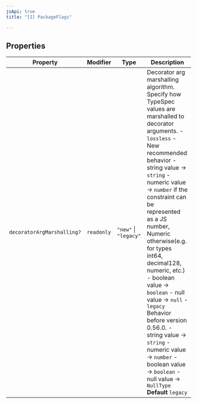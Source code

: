 ```yaml
---
jsApi: true
title: "[I] PackageFlags"

---
```

## Properties

| Property | Modifier | Type | Description |
| ------ | ------ | ------ | ------ |
| `decoratorArgMarshalling?` | `readonly` | `"new"` \| `"legacy"` | Decorator arg marshalling algorithm. Specify how TypeSpec values are marshalled to decorator arguments. - `lossless` - New recommended behavior - string value -> `string` - numeric value -> `number` if the constraint can be represented as a JS number, Numeric otherwise(e.g. for types int64, decimal128, numeric, etc.) - boolean value -> `boolean` - null value -> `null` - `legacy` Behavior before version 0.56.0. - string value -> `string` - numeric value -> `number` - boolean value -> `boolean` - null value -> `NullType` **Default** `legacy` |
